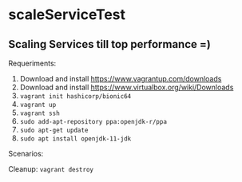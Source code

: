 # scaleServiceTest
## Scaling Services till top performance =)

Requeriments: 
1. Download and install https://www.vagrantup.com/downloads
2. Download and install https://www.virtualbox.org/wiki/Downloads
3. `vagrant init hashicorp/bionic64`
4. `vagrant up`
5. `vagrant ssh`
6. `sudo add-apt-repository ppa:openjdk-r/ppa`
7. `sudo apt-get update`
8. `sudo apt install openjdk-11-jdk`

Scenarios:

Cleanup:
`vagrant destroy`